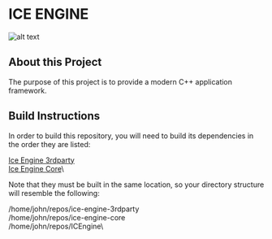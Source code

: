 # ICE ENGINE

![alt text](https://d30y9cdsu7xlg0.cloudfront.net/png/84009-200.png "We are still using this image")

## About this Project

The purpose of this project is to provide a modern C++ application
framework.

## Build Instructions

In order to build this repository, you will need to build its
dependencies in the order they are listed:

[Ice Engine 3rdparty](https://github.com/johnpatek/ice-engine-3rdparty.git)\
[Ice Engine Core](https://github.com/johnpatek/ice-engine-core.git)\

Note that they must be built in the same location, so your directory
structure will resemble the following:

/home/john/repos/ice-engine-3rdparty\
/home/john/repos/ice-engine-core\
/home/john/repos/ICEngine\
